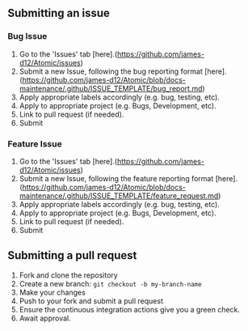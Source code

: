 
## Submitting an issue

### Bug Issue
1. Go to the 'Issues' tab [here].(https://github.com/james-d12/Atomic/issues)
2. Submit a new Issue, following the bug reporting format [here].(https://github.com/james-d12/Atomic/blob/docs-maintenance/.github/ISSUE_TEMPLATE/bug_report.md)
3. Apply appropriate labels accordingly (e.g. bug, testing, etc).
4. Apply to appropriate project (e.g. Bugs, Development, etc).
5. Link to pull request (if needed).
6. Submit

### Feature Issue
1. Go to the 'Issues' tab [here].(https://github.com/james-d12/Atomic/issues)
2. Submit a new Issue, following the feature reporting format [here].(https://github.com/james-d12/Atomic/blob/docs-maintenance/.github/ISSUE_TEMPLATE/feature_request.md)
3. Apply appropriate labels accordingly (e.g. bug, testing, etc).
4. Apply to appropriate project (e.g. Bugs, Development, etc).
5. Link to pull request (if needed).
6. Submit

## Submitting a pull request
1. Fork and clone the repository
2. Create a new branch: ```git checkout -b my-branch-name```
3. Make your changes
4. Push to your fork and submit a pull request
5. Ensure the continuous integration actions give you a green check.
6. Await approval.
